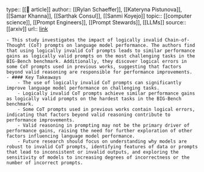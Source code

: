 type:: [[📝 article]]
author:: [[Rylan Schaeffer]], [[Kateryna Pistunova]], [[Samar Khanna]], [[Sarthak Consul]], [[Sanmi Koyejo]]
topic:: [[computer science]], [[Prompt Engineers]], [[Prompt Stewards]], [[LLMs]] 
source:: [[arxiv]] 
url:: [link](http://arxiv.org/abs/2307.10573)

	- This study investigates the impact of logically invalid Chain-of-Thought (CoT) prompts on language model performance. The authors find that using logically invalid CoT prompts leads to similar performance gains as logically valid prompts on the most challenging tasks in the BIG-Bench benchmark. Additionally, they discover logical errors in some CoT prompts used in previous works, suggesting that factors beyond valid reasoning are responsible for performance improvements.
	- #### Key Takeaways
		- The use of logically invalid CoT prompts can significantly improve language model performance on challenging tasks.
		- Logically invalid CoT prompts achieve similar performance gains as logically valid prompts on the hardest tasks in the BIG-Bench benchmark.
		- Some CoT prompts used in previous works contain logical errors, indicating that factors beyond valid reasoning contribute to performance improvements.
		- Valid reasoning in prompting may not be the primary driver of performance gains, raising the need for further exploration of other factors influencing language model performance.
		- Future research should focus on understanding why models are robust to invalid CoT prompts, identifying features of data or prompts that lead to inconsistent or invalid outputs, and exploring the sensitivity of models to increasing degrees of incorrectness or the number of incorrect prompts.